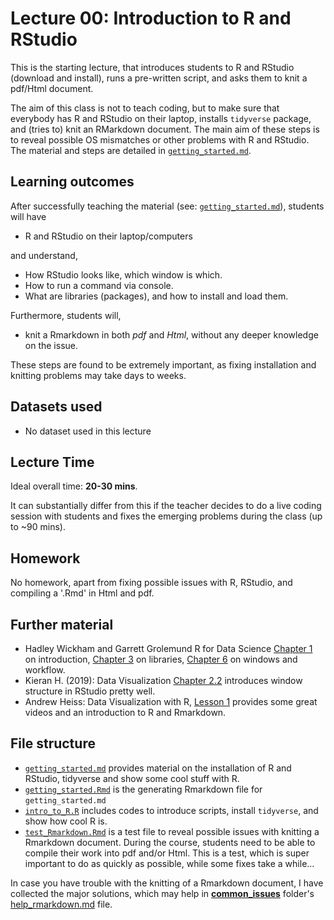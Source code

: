 # Lecture 00: Introduction to R and RStudio

This is the starting lecture, that introduces students to R and RStudio (download and install), runs a pre-written script, and asks them to knit a pdf/Html document.

The aim of this class is not to teach coding, but to make sure that everybody has R and RStudio on their laptop, installs `tidyverse` package, and (tries to) knit an RMarkdown document. The main aim of these steps is to reveal possible OS mismatches or other problems with R and RStudio. 
The material and steps are detailed in [`getting_started.md`](https://github.com/gabors-data-analysis/da-coding-rstats/blob/main/lecture00-intro/getting_started.md).


## Learning outcomes
After successfully teaching the material (see: [`getting_started.md`](https://github.com/gabors-data-analysis/da-coding-rstats/blob/main/lecture00-intro/getting_started.md)), students will have

- R and RStudio on their laptop/computers

and understand,

- How RStudio looks like, which window is which.
- How to run a command via console.
- What are libraries (packages), and how to install and load them.

Furthermore, students will,

- knit a Rmarkdown in both *pdf* and *Html*, without any deeper knowledge on the issue.

These steps are found to be extremely important, as fixing installation and knitting problems may take days to weeks.

## Datasets used
* No dataset used in this lecture

## Lecture Time

Ideal overall time: **20-30 mins**.

It can substantially differ from this if the teacher decides to do a live coding session with students and fixes the emerging problems during the class (up to ~90 mins).

## Homework

No homework, apart from fixing possible issues with R, RStudio, and compiling a '.Rmd' in Html and pdf.

## Further material

  - Hadley Wickham and Garrett Grolemund R for Data Science [Chapter 1](https://r4ds.had.co.nz/introduction.html) on introduction, [Chapter 3](https://r4ds.had.co.nz/data-visualisation.html) on libraries, [Chapter 6](https://r4ds.had.co.nz/workflow-scripts.html) on windows and workflow. 
  - Kieran H. (2019): Data Visualization [Chapter 2.2](https://socviz.co/gettingstarted.html#use-r-with-rstudio) introduces window structure in RStudio pretty well.
  - Andrew Heiss: Data Visualization with R, [Lesson 1](https://datavizs21.classes.andrewheiss.com/lesson/01-lesson/) provides some great videos and an introduction to R and Rmarkdown.


## File structure
  
  - [`getting_started.md`](https://github.com/gabors-data-analysis/da-coding-rstats/blob/main/lecture00-intro/getting_started.md) provides material on the installation of R and RStudio, tidyverse and show some cool stuff with R.
  - [`getting_started.Rmd`](https://github.com/gabors-data-analysis/da-coding-rstats/blob/main/lecture00-intro/getting_started.Rmd) is the generating Rmarkdown file for `getting_started.md`
  - [`intro_to_R.R`](https://github.com/gabors-data-analysis/da-coding-rstats/blob/main/lecture00-intro/intro_to_R.R) includes codes to introduce scripts, install `tidyverse`, and show how cool R is.
  - [`test_Rmarkdown.Rmd`](https://github.com/gabors-data-analysis/da-coding-rstats/blob/main/lecture00-intro/test_Rmarkdown.Rmd) is a test file to reveal possible issues with knitting a Rmarkdown document. During the course, students need to be able to compile their work into pdf and/or Html. This is a test, which is super important to do as quickly as possible, while some fixes take a while...

In case you have trouble with the knitting of a Rmarkdown document, I have collected the major solutions, which may help in [**common_issues**](https://github.com/gabors-data-analysis/da-coding-rstats/blob/main/common_issues) folder's [help_rmarkdown.md](https://github.com/gabors-data-analysis/da-coding-rstats/blob/main/common_issues/help_rmarkdown.md) file.
